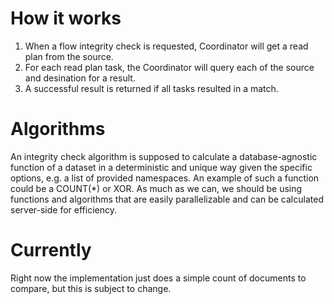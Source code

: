 # How it works
1. When a flow integrity check is requested, Coordinator will get a read plan from the source.
2. For each read plan task, the Coordinator will query each of the source and desination for a result.
3. A successful result is returned if all tasks resulted in a match.

# Algorithms

An integrity check algorithm is supposed to calculate a database-agnostic function of a dataset in a deterministic and unique way given the specific options, e.g. a list of provided namespaces. An example of such a function could be a COUNT(*) or XOR. As much as we can, we should be using functions and algorithms that are easily parallelizable and can be calculated server-side for efficiency.

# Currently
Right now the implementation just does a simple count of documents to compare, but this is subject to change.